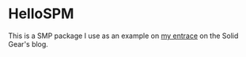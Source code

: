 # HelloSPM

This is a SMP package I use as an example on [my entrace](https://solidgeargroup.com/spm-desde-0/) on the Solid Gear's blog.
